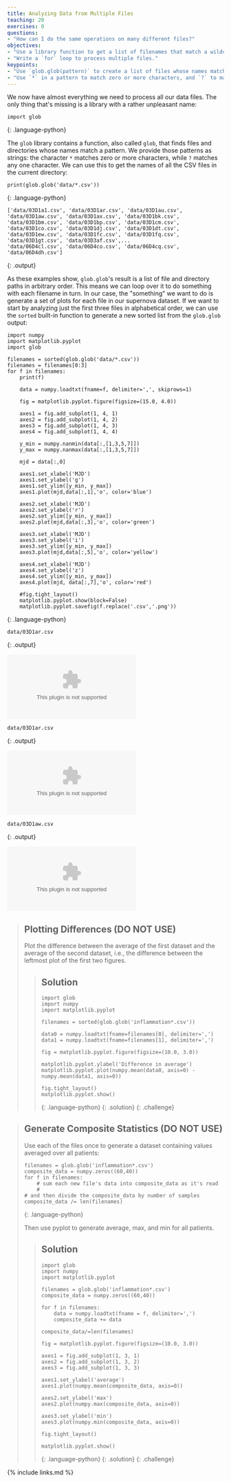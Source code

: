 ```yaml
---
title: Analyzing Data from Multiple Files
teaching: 20
exercises: 0
questions:
- "How can I do the same operations on many different files?"
objectives:
- "Use a library function to get a list of filenames that match a wildcard pattern."
- "Write a `for` loop to process multiple files."
keypoints:
- "Use `glob.glob(pattern)` to create a list of files whose names match a pattern."
- "Use `*` in a pattern to match zero or more characters, and `?` to match any single character."
---
```


We now have almost everything we need to process all our data files.
The only thing that's missing is a library with a rather unpleasant name:

~~~
import glob
~~~
{: .language-python}

The `glob` library contains a function, also called `glob`,
that finds files and directories whose names match a pattern.
We provide those patterns as strings:
the character `*` matches zero or more characters,
while `?` matches any one character.
We can use this to get the names of all the CSV files in the current directory:

~~~
print(glob.glob('data/*.csv'))
~~~
{: .language-python}

~~~
['data/03D1a1.csv', 'data/03D1ar.csv', 'data/03D1au.csv', 'data/03D1aw.csv', 'data/03D1ax.csv', 'data/03D1bk.csv', 'data/03D1bm.csv', 'data/03D1bp.csv', 'data/03D1cm.csv', 'data/03D1co.csv', 'data/03D1dj.csv', 'data/03D1dt.csv', 'data/03D1ew.csv', 'data/03D1fc.csv', 'data/03D1fq.csv', 'data/03D1gt.csv', 'data/03D3af.csv',...
'data/06D4cl.csv', 'data/06D4co.csv', 'data/06D4cq.csv', 'data/06D4dh.csv']
~~~
{: .output}

As these examples show,
`glob.glob`'s result is a list of file and directory paths in arbitrary order.
This means we can loop over it
to do something with each filename in turn.
In our case,
the "something" we want to do is generate a set of plots for each file in our supernova dataset.
If we want to start by analyzing just the first three files in alphabetical order, we can use the
`sorted` built-in function to generate a new sorted list from the `glob.glob` output:

~~~
import numpy
import matplotlib.pyplot
import glob

filenames = sorted(glob.glob('data/*.csv'))
filenames = filenames[0:3]
for f in filenames:
    print(f)

    data = numpy.loadtxt(fname=f, delimiter=',', skiprows=1)

    fig = matplotlib.pyplot.figure(figsize=(15.0, 4.0))
    
    axes1 = fig.add_subplot(1, 4, 1)
    axes2 = fig.add_subplot(1, 4, 2)
    axes3 = fig.add_subplot(1, 4, 3)
    axes4 = fig.add_subplot(1, 4, 4)
    
    y_min = numpy.nanmin(data[:,[1,3,5,7]])
    y_max = numpy.nanmax(data[:,[1,3,5,7]])
    
    mjd = data[:,0]

    axes1.set_xlabel('MJD')
    axes1.set_ylabel('g')
    axes1.set_ylim([y_min, y_max])
    axes1.plot(mjd,data[:,1],'o', color='blue')

    axes2.set_xlabel('MJD')
    axes2.set_ylabel('r')
    axes2.set_ylim([y_min, y_max])
    axes2.plot(mjd,data[:,3],'o', color='green')

    axes3.set_xlabel('MJD')
    axes3.set_ylabel('i')
    axes3.set_ylim([y_min, y_max])
    axes3.plot(mjd,data[:,5],'o', color='yellow')

    axes4.set_xlabel('MJD')
    axes4.set_ylabel('z')
    axes4.set_ylim([y_min, y_max])
    axes4.plot(mjd, data[:,7],'o', color='red')

    #fig.tight_layout()
    matplotlib.pyplot.show(block=False)
    matplotlib.pyplot.savefig(f.replace('.csv','.png'))
~~~
{: .language-python}

~~~
data/03D1ar.csv
~~~
{: .output}

![Analysis of data/03D1ar.csv](../fig/03D1ar.csv)

~~~
data/03D1ar.csv
~~~
{: .output}

![Analysis of data/03D1au.csv](../fig/03D1au.csv)

~~~
data/03D1aw.csv
~~~
{: .output}

![Analysis of data/03D1aw.csv](../fig/03D1aw.csv)

> ## Plotting Differences (DO NOT USE)
>
> Plot the difference between the average of the first dataset
> and the average of the second dataset,
> i.e., the difference between the leftmost plot of the first two figures.
>
> > ## Solution
> > ~~~
> > import glob
> > import numpy
> > import matplotlib.pyplot
> >
> > filenames = sorted(glob.glob('inflammation*.csv'))
> >
> > data0 = numpy.loadtxt(fname=filenames[0], delimiter=',')
> > data1 = numpy.loadtxt(fname=filenames[1], delimiter=',')
> >
> > fig = matplotlib.pyplot.figure(figsize=(10.0, 3.0))
> >
> > matplotlib.pyplot.ylabel('Difference in average')
> > matplotlib.pyplot.plot(numpy.mean(data0, axis=0) - numpy.mean(data1, axis=0))
> >
> > fig.tight_layout()
> > matplotlib.pyplot.show()
> > ~~~
> > {: .language-python}
> {: .solution}
{: .challenge}

> ## Generate Composite Statistics (DO NOT USE)
>
> Use each of the files once to generate a dataset containing values averaged over all patients:
>
> ~~~
> filenames = glob.glob('inflammation*.csv')
> composite_data = numpy.zeros((60,40))
> for f in filenames:
>     # sum each new file's data into composite_data as it's read
>     #
> # and then divide the composite_data by number of samples
> composite_data /= len(filenames)
> ~~~
> {: .language-python}
>
> Then use pyplot to generate average, max, and min for all patients.
>
> > ## Solution
> > ~~~
> > import glob
> > import numpy
> > import matplotlib.pyplot
> >
> > filenames = glob.glob('inflammation*.csv')
> > composite_data = numpy.zeros((60,40))
> >
> > for f in filenames:
> >     data = numpy.loadtxt(fname = f, delimiter=',')
> >     composite_data += data
> >
> > composite_data/=len(filenames)
> >
> > fig = matplotlib.pyplot.figure(figsize=(10.0, 3.0))
> >
> > axes1 = fig.add_subplot(1, 3, 1)
> > axes2 = fig.add_subplot(1, 3, 2)
> > axes3 = fig.add_subplot(1, 3, 3)
> >
> > axes1.set_ylabel('average')
> > axes1.plot(numpy.mean(composite_data, axis=0))
> >
> > axes2.set_ylabel('max')
> > axes2.plot(numpy.max(composite_data, axis=0))
> >
> > axes3.set_ylabel('min')
> > axes3.plot(numpy.min(composite_data, axis=0))
> >
> > fig.tight_layout()
> >
> > matplotlib.pyplot.show()
> > ~~~
> > {: .language-python}
>{: .solution}
{: .challenge}

{% include links.md %}
